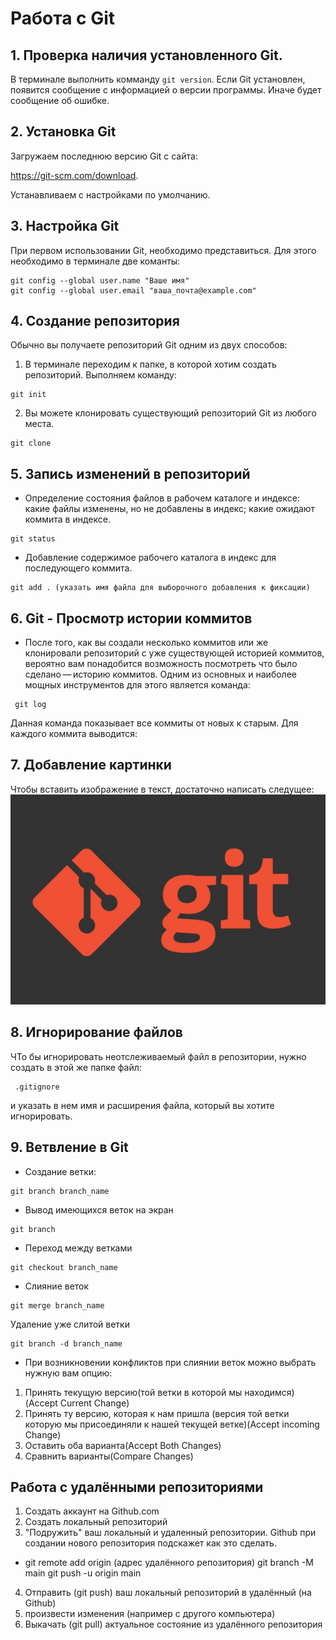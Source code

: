 # Работа с Git
## 1. Проверка наличия установленного Git.
В терминале выполнить комманду `git version`.
Если Git установлен, появится сообщение с информацией о версии программы. Иначе будет сообщение об ошибке.

## 2. Установка Git 
Загружаем последнюю версию Git с сайта:

https://git-scm.com/download.
 
 Устанавливаем с настройками по умолчанию.
## 3. Настройка Git

 При первом использовании Git, необходимо представиться. Для этого необходимо в терминале две команты:
 ```
git config --global user.name "Ваше имя"
git config --global user.email "ваша_почта@example.com"

 ```
## 4. Создание репозитория
Обычно вы получаете репозиторий Git одним из двух способов:
1. В терминале переходим к папке, в которой хотим создать репозиторий. Выполняем команду:
```
git init
```

2. Вы можете клонировать существующий репозиторий Git из любого места.
```
git clone
```

## 5. Запись изменений в репозиторий

* Определение состояния файлов в рабочем каталоге и индексе: какие файлы изменены, но не добавлены в индекс; какие ожидают коммита в индексе.
```
git status
```
* Добавление содержимое рабочего каталога в индекс для последующего коммита.
```
git add . (указать имя файла для выборочного добавления к фиксации)
```
## 6.  Git - Просмотр истории коммитов
* После того, как вы создали несколько коммитов или же клонировали репозиторий с уже существующей историей коммитов, вероятно вам понадобится возможность посмотреть что было сделано — историю коммитов. Одним из основных и наиболее мощных инструментов для этого является команда:
```
 git log
```
Данная команда показывает все коммиты от новых к старым. Для каждого коммита выводится:

## 7. Добавление картинки 

Чтобы вставить изображение в текст, достаточно написать следущее:
![Логотип git](gitlogo.jpeg)
## 8. Игнорирование файлов

ЧТо бы игнорировать неотслеживаемый файл в репозитории, нужно создать в этой же папке файл:
```
 .gitignore 
 ```
 и указать в нем имя и расширения файла, который вы хотите игнорировать.
## 9. Ветвление в Git
* Создание ветки:
```
git branch branch_name
```
* Вывод имеющихся веток на экран
```
git branch
```
* Переход между ветками
```
git checkout branch_name
```
* Слияние веток 
```
git merge branch_name
```
Удаление уже слитой ветки
```
git branch -d branch_name
```
* При возникновении конфликтов при слиянии веток можно выбрать нужную вам опцию:
1. Принять текущую версию(той ветки в которой мы находимся)(Accept Current Change)
2. Принять ту версию, которая к нам пришла (версия той ветки которую мы присоединяли к нашей текущей ветке)(Accept incoming Change)
3. Оставить оба варианта(Accept Both Changes)
4. Сравнить варианты(Compare Changes)

## Работа с удалёнными репозиториями

1. Создать аккаунт на Github.com
2. Создать локальный репозиторий
3. "Подружить" ваш локальный и удаленный репозитории. Github при создании нового репозитория
подскажет как это сделать.
* git remote add origin (адрес удалённого репозитория)
  git branch -M main
  git push -u origin main

4. Отправить (git push) ваш локальный репозиторий в удалённый (на Github)
5. произвести изменения (например с другого компьютера)
6. Выкачать (git pull) актуальное состояние из удалённого репозитория
